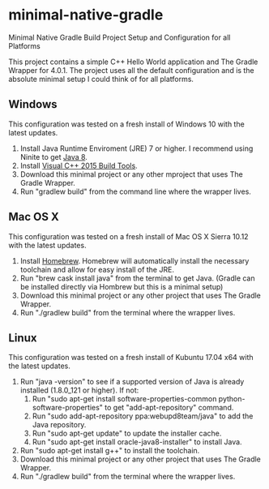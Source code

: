 # minimal-native-gradle
Minimal Native Gradle Build Project Setup and Configuration for all Platforms

This project contains a simple C++ Hello World application and The Gradle Wrapper for 4.0.1. The project uses all the default configuration and is the absolute minimal setup I could think of for all platforms.

## Windows

This configuration was tested on a fresh install of Windows 10 with the latest updates.

1. Install Java Runtime Enviroment (JRE) 7 or higher. I recommend using Ninite to get [Java 8](https://ninite.com/java8/ninite.exe).
2. Install [Visual C++ 2015 Build Tools](http://landinghub.visualstudio.com/visual-cpp-build-tools).
3. Download this minimal project or any other mproject that uses The Gradle Wrapper.
4. Run "gradlew build" from the command line where the wrapper lives.

## Mac OS X

This configuration was tested on a fresh install of Mac OS X Sierra 10.12 with the latest updates.

1. Install [Homebrew](https://brew.sh/). Homebrew will automatically install the necessary toolchain and allow for easy install of the JRE.
2. Run "brew cask install java" from the terminal to get Java. (Gradle can be installed directly via Hombrew but this is a minimal setup)
3. Download this minimal project or any other project that uses The Gradle Wrapper.
4. Run "./gradlew build" from the terminal where the wrapper lives.

## Linux

This configuration was tested on a fresh install of Kubuntu 17.04 x64 with the latest updates.

1. Run "java -version" to see if a supported version of Java is already installed (1.8.0_121 or higher). If not:
    1. Run "sudo apt-get install software-properties-common python-software-properties" to get "add-apt-repository" command.
    2. Run "sudo add-apt-repository ppa:webupd8team/java" to add the Java repository.
    3. Run "sudo apt-get update" to update the installer cache.
    4. Run "sudo apt-get install oracle-java8-installer" to install Java.
2. Run "sudo apt-get install g++" to install the toolchain.
3. Download this minimal project or any other project that uses The Gradle Wrapper.
4. Run "./gradlew build" from the terminal where the wrapper lives.
